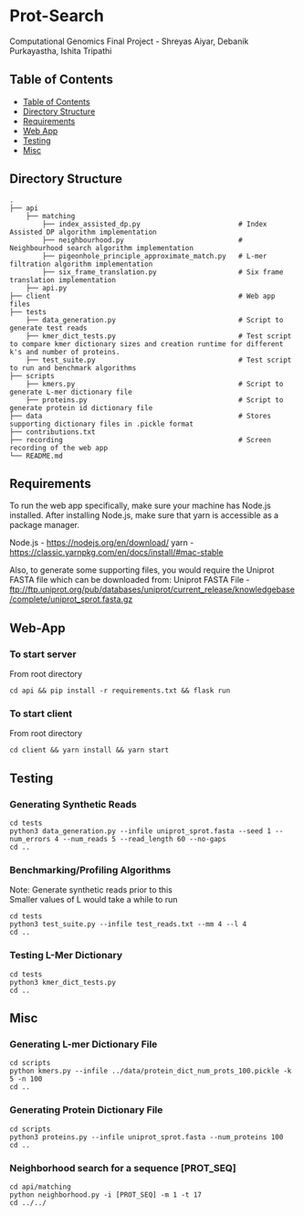 # Prot-Search
Computational Genomics Final Project - Shreyas Aiyar, Debanik Purkayastha, Ishita Tripathi

## Table of Contents
  * [Table of Contents](#table-of-contents)
  * [Directory Structure](#directory-structure)
  * [Requirements](#requirements)
  * [Web App](#web-app)
  * [Testing](#testing)
  * [Misc](#misc)
## Directory Structure
    .
    ├── api
        ├── matching
            ├── index_assisted_dp.py                        # Index Assisted DP algorithm implementation
            ├── neighbourhood.py                            # Neighbourhood search algorithm implementation
            ├── pigeonhole_principle_approximate_match.py   # L-mer filtration algorithm implementation
            ├── six_frame_translation.py                    # Six frame translation implementation
        ├── api.py
    ├── client                                              # Web app files
    ├── tests
        ├── data_generation.py                              # Script to generate test reads
        ├── kmer_dict_tests.py                              # Test script to compare kmer dictionary sizes and creation runtime for different k's and number of proteins. 
        ├── test_suite.py                                   # Test script to run and benchmark algorithms
    ├── scripts
        ├── kmers.py                                        # Script to generate L-mer dictionary file
        ├── proteins.py                                     # Script to generate protein id dictionary file
    ├── data                                                # Stores supporting dictionary files in .pickle format
    ├── contributions.txt
    ├── recording                                           # Screen recording of the web app
    └── README.md

## Requirements

To run the web app specifically, make sure your machine has Node.js installed. After installing Node.js, make sure that yarn is accessible as a package manager.

Node.js - https://nodejs.org/en/download/
yarn - https://classic.yarnpkg.com/en/docs/install/#mac-stable

Also, to generate some supporting files, you would require the Uniprot FASTA file which can be downloaded from:
Uniprot FASTA File - ftp://ftp.uniprot.org/pub/databases/uniprot/current_release/knowledgebase/complete/uniprot_sprot.fasta.gz

## Web-App
### To start server
From root directory
```
cd api && pip install -r requirements.txt && flask run
```
### To start client
From root directory
```
cd client && yarn install && yarn start
```
## Testing

### Generating Synthetic Reads
```
cd tests
python3 data_generation.py --infile uniprot_sprot.fasta --seed 1 --num_errors 4 --num_reads 5 --read_length 60 --no-gaps
cd ..
```

### Benchmarking/Profiling Algorithms

Note: Generate synthetic reads prior to this  
Smaller values of L would take a while to run
```
cd tests
python3 test_suite.py --infile test_reads.txt --mm 4 --l 4
cd ..
```

### Testing L-Mer Dictionary
```
cd tests
python3 kmer_dict_tests.py
cd ..
```

## Misc

### Generating L-mer Dictionary File

```
cd scripts
python kmers.py --infile ../data/protein_dict_num_prots_100.pickle -k 5 -n 100
cd ..
```

### Generating Protein Dictionary File

```
cd scripts
python3 proteins.py --infile uniprot_sprot.fasta --num_proteins 100
cd ..
```

### Neighborhood search for a sequence [PROT_SEQ]
```
cd api/matching
python neighborhood.py -i [PROT_SEQ] -m 1 -t 17
cd ../../
```
